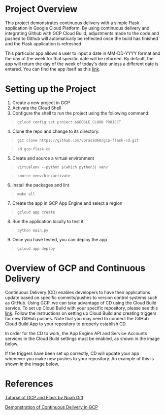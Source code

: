 # Project Overview
This project demonstrates continuous delivery with a simple Flask application in Google Cloud Platform. By using continuous delivery and integrating Github with GCP Cloud Build, adjustments made to the code and pushed to Github will automatically be reflected once the build has finished and the Flask application is refreshed. 

This particular app allows a user to input a date in MM-DD-YYYY format and the day of the week for that specific date will be returned. By default, the app will return the day of the week of today's date unless a different date is entered. You can find the app itself as this [link](https://gcp-flask-cd.uc.r.appspot.com/).

# Setting up the Project
1. Create a new project in GCP
2. Activate the Cloud Shell
3. Configure the shell to run the project using the following command:

> `gcloud config set project $GOOGLE_CLOUD PROJECT`

4. Clone the repo and change to its directory.

> `git clone https://github.com/vprasad60/gcp-flask-cd.git`

> `cd gcp-flask-cd`

5. Create and source a virtual environment

> `virtualenv --python $(which python3) venv`

> `source venv/bin/activate`

6. Install the packages and lint 

> `make all`

7. Create the app in GCP App Engine and select a region

> `gcloud app create`

8. Run the application locally to test it 

> `python main.py`

9. Once you have tested, you can deploy the app

> `gcloud app deploy`

# Overview of GCP and Continuous Delivery
Continuous Delivery (CD) enables developers to have their applications update based on specific commits/pushes to version control systems such as GitHub. Using GCP, we can take advantage of CD using the Cloud Build service. To set up Cloud Build with your specific repository, please see this [link](https://cloud.google.com/source-repositories/docs/quickstart-triggering-builds-with-source-repositories). Follow the instructions on setting up Cloud Build and creating triggers for new GitHub pushes. Note that you may need to connect the GitHub Cloud Build App to your repository to properly establish CD. 

In order for the CD to work, the App Engine API and Service Accounts services in the Cloud Build settings must be enabled, as shown in the image below. 

If the triggers have been set up correctly, CD will update your app whenever you make new pushes to your repository. An example of this is shown in the image below. 



# References
[Tutorial of GCP and Flask by Noah Gift](https://github.com/noahgift/gcp-hello-ml)

[Demonstration of Continuous Delivery in GCP](https://www.youtube.com/watch?v=_TfWdOvQXwU) 
